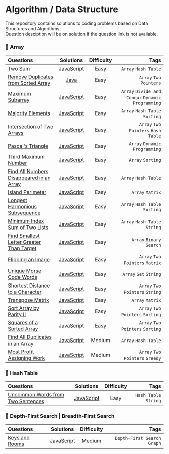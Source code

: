 # Algorithm / Data Structure
This repository contains solutions to coding problems based on Data Structures and Algorithms.\
Question desciption will be on solution if the question link is not available.

### :pushpin: Array

| Questions    | Solutions | Difficulty  | Tags   |
| :---        |    :----:   |        :---: |     ----: |
| [Two Sum](https://leetcode.com/problems/two-sum/) | [JavaScript](https://github.com/jungyup/algorithm-datastructure/blob/main/solutions/javascript/two-sum.js) | Easy  | `Array` `Hash Table` |
| [Remove Duplicates from Sorted Array](https://leetcode.com/problems/remove-duplicates-from-sorted-array/) | [Java](https://github.com/jungyup/algorithm-datastructure/blob/main/solutions/java/Array/remove-duplicates-from-sorted-array.java) | Easy | `Array` `Two Pointers`  |
| [Maximum Subarray](https://leetcode.com/problems/maximum-subarray/)  |  [JavaScript](https://github.com/jungyup/algorithm-datastructure/blob/main/solutions/javascript/Array/maximum-subarray.js)  | Easy  | `Array` `Divide and Conqur` `Dynamic Programming` |
| [Majority Elements](https://leetcode.com/problems/majority-element/) |  [JavaScript](https://github.com/jungyup/algorithm-datastructure/blob/main/solutions/javascript/Array/majority-elements.js) | Easy  | `Array` `Hash Table` `Sorting` |
| [Intersection of Two Arrays](https://leetcode.com/problems/intersection-of-two-arrays/) | [JavaScript](https://github.com/jungyup/algorithm-datastructure/blob/main/solutions/javascript/Array/intersection-of-two-arrays.js) | Easy | `Array` `Two Pointers` `Hash Table` |
| [Pascal's Triangle](https://leetcode.com/problems/pascals-triangle/) | [JavaScript](https://github.com/jungyup/algorithm-datastructure/blob/main/solutions/javascript/Array/pascals-triangle.js) | Easy | `Array` `Dynamic Programming` |
| [Third Maximum Number](https://leetcode.com/problems/third-maximum-number/) | [JavaScript](https://github.com/jungyup/algorithm-datastructure/blob/main/solutions/javascript/Array/third-maximum-number.js) | Easy | `Array` `Sorting` |
| [Find All Numbers Disappeared in an Array](https://leetcode.com/problems/find-all-numbers-disappeared-in-an-array/) | [JavaScript](https://github.com/jungyup/algorithm-datastructure/blob/main/solutions/javascript/Array/find-all-numbers-disappeared-in-an-array.js) | Easy | `Array` `Hash Table` |
|[Island Perimeter](https://leetcode.com/problems/island-perimeter/) | [JavaScript](https://github.com/jungyup/algorithm-datastructure/blob/main/solutions/javascript/Array/island-perimeter.js) | Easy | `Array` `Matrix` |
|[Longest Harmonious Subsequence](https://leetcode.com/problems/longest-harmonious-subsequence/) | [JavaScript](https://github.com/jungyup/algorithm-datastructure/blob/main/solutions/javascript/Array/longest-harmonious-subsequence.js) | Easy | `Array` `Hash Table` `Sorting` |
|[Minimum Index Sum of Two Lists](https://leetcode.com/problems/minimum-index-sum-of-two-lists/) | [JavaScript](https://github.com/jungyup/algorithm-datastructure/blob/main/solutions/javascript/Array/minimum-index-sum-of-two-lists.js) | Easy | `Array` `Hash Table` `String` |
|[Find Smallest Letter Greater Than Target](https://leetcode.com/problems/find-smallest-letter-greater-than-target/) | [JavaScript](https://github.com/jungyup/algorithm-datastructure/blob/main/solutions/javascript/Array/find-smallest-letter-greater-than-target.js) | Easy | `Array` `Binary Search` |
|[Flipping an Image](https://leetcode.com/problems/flipping-an-image/) | [JavaScript](https://github.com/jungyup/algorithm-datastructure/blob/main/solutions/javascript/Array/flipping-an-image.js) | Easy | `Array` `Two Pointers` `Matrix` |
|[Unique Morse Code Words](https://leetcode.com/problems/unique-morse-code-words/) | [JavaScript](https://github.com/jungyup/algorithm-datastructure/blob/main/solutions/javascript/Array/unique-morse-code-words.js) | Easy | `Array` `Set` `String` |
|[Shortest Distance to a Character](https://leetcode.com/problems/shortest-distance-to-a-character/) | [JavaScript](https://github.com/jungyup/algorithm-datastructure/blob/main/solutions/javascript/Array/shortest-distance-to-a-character.js) | Easy | `Array` `Two Pointers` `String` |
|[Transpose Matrix](https://leetcode.com/problems/transpose-matrix/) | [JavaScript](https://github.com/jungyup/algorithm-datastructure/blob/main/solutions/javascript/Array/transpose-matrix.js) | Easy | `Array` `Matrix` |
|[Sort Array by Parity II](https://leetcode.com/problems/sort-array-by-parity-ii/) | [JavaScript](https://github.com/jungyup/algorithm-datastructure/blob/main/solutions/javascript/Array/sort-array-by-parity-ii.js) | Easy | `Array` `Two Pointers` `Sorting` |
|[Squares of a Sorted Array](https://leetcode.com/problems/squares-of-a-sorted-array/) | [JavaScript](https://github.com/jungyup/algorithm-datastructure/blob/main/solutions/javascript/Array/squares-of-a-sorted-array.js) | Easy | `Array` `Two Pointers` `Sorting` |
|[Find All Duplicates in an Array](https://leetcode.com/problems/find-all-duplicates-in-an-array/) | [JavaScript](https://github.com/jungyup/algorithm-datastructure/blob/main/solutions/javascript/Array/find-all-duplicates-in-an-array.js) | Medium | `Array` `Hash Table` |
|[Most Profit Assigning Work](https://leetcode.com/problems/most-profit-assigning-work/) | [JavaScript](https://github.com/jungyup/algorithm-datastructure/blob/main/solutions/javascript/Array/most-profit-assigning-work.js) | Medium | `Array` `Two Pointers` `Greedy` |

### :pushpin: Hash Table

| Questions    | Solutions | Difficulty  | Tags   |
| :---        |    :----:   |        :---: |     ----: |
|[Uncommon Words from Two Sentences](https://leetcode.com/problems/uncommon-words-from-two-sentences/) | [JavaScript](https://github.com/jungyup/algorithm-datastructure/blob/main/solutions/javascript/Hash/uncommon-words-from-two-sentences.js) | Easy | `Hash Table` `String` |

### :pushpin: Depth-First Search | Breadth-First Search

| Questions    | Solutions | Difficulty  | Tags   |
| :---        |    :----:   |        :---: |     ----: |
|[Keys and Rooms](https://leetcode.com/problems/keys-and-rooms/) | [JavaScript](https://github.com/jungyup/algorithm-datastructure/blob/main/solutions/javascript/DFS-BFS/keys-and-rooms.js) | Medium | `Depth-First Search` `Graph` |
